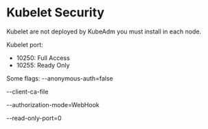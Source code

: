 Kubelet Security
=================

Kubelet are not deployed by KubeAdm you must install in each node.

Kubelet port:
- 10250: Full Access
- 10255: Ready Only

Some flags:
--anonymous-auth=false

--client-ca-file

--authorization-mode=WebHook

--read-only-port=0
